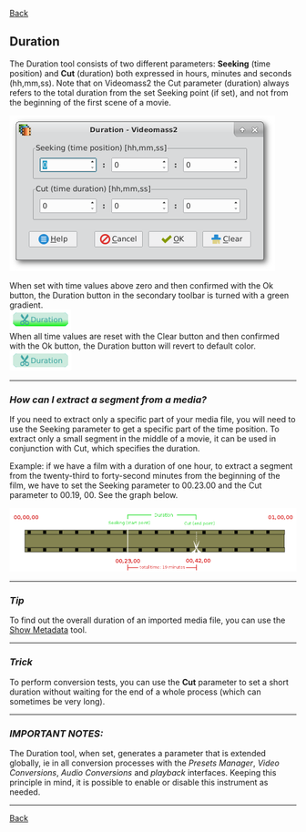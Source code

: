 [Back](../../videomass2_use.md)

## Duration

The Duration tool consists of two different parameters: 
**Seeking** (time position) and **Cut** (duration) both expressed in hours, minutes and seconds (hh,mm,ss).
Note that on Videomass2 the Cut parameter (duration) always refers to the total duration from the set Seeking 
point (if set), and not from the beginning of the first scene of a movie.

![Image](../../images/duration.png) 

When set with time values above zero and then confirmed with the Ok button, the Duration button in the secondary toolbar is turned with a green gradient.   
![Image](../../images/btn_durationOn.png)   
When all time values are reset with the Clear button and then confirmed with the Ok button, the Duration button will 
revert to default color.   
![Image](../../images/btn_durationOff.png)

----------------

### _How can I extract a segment from a media?_
If you need to extract only a specific part of your media file, you will need to use the Seeking parameter to get 
a specific part of the time position.
To extract only a small segment in the middle of a movie, it can be used in conjunction with Cut, which specifies the 
duration.   

Example: if we have a film with a duration of one hour, to extract a segment from the twenty-third to forty-second 
minutes from the beginning of the film, we have to set the Seeking parameter to 00.23.00 and the Cut parameter to 
00.19, 00.  See the graph below.   

![Image](../../images/duration_graphic.png)

----------------

### _Tip_
To find out the overall duration of an imported media file, you can use the [Show Metadata](Show_metadata.md) tool.

----------------

### _Trick_ 
To perform conversion tests, you can use the **Cut** parameter to set a short duration without waiting for the end 
of a whole process (which can sometimes be very long).

----------------

### _IMPORTANT NOTES:_ 
The Duration tool, when set, generates a parameter that is extended globally, ie in all conversion processes with 
the _Presets Manager_, _Video Conversions_, _Audio Conversions_ and _playback_ interfaces. 
Keeping this principle in mind, it is possible to enable or disable this instrument as needed.

----------------

[Back](../../videomass2_use.md)
